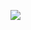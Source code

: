 [![](https://skillicons.dev/icons?i=nodejs,js,postgres,docker,dotnet,py,&perline=3)](https://skillicons.dev)
